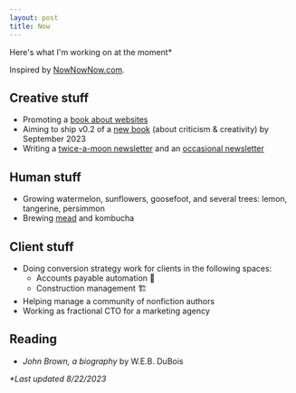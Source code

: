 ```yaml
---
layout: post
title: Now
---
```

Here's what I'm working on at the moment*

Inspired by [NowNowNow.com](https://nownownow.com/).

## Creative stuff

- Promoting a [book about websites](https://www.amazon.com/dp/B0BVSXB5W7)
- Aiming to ship v0.2 of a [new book](https://onestar.world/) (about criticism & creativity) by September 2023
- Writing a [twice-a-moon newsletter](/newsletter) and an [occasional newsletter](/blip)

## Human stuff

- Growing watermelon, sunflowers, goosefoot, and several trees: lemon, tangerine, persimmon
- Brewing [mead](https://eufaula.biz/mead) and kombucha

## Client stuff

- Doing conversion strategy work for clients in the following spaces:
  - Accounts payable automation 🧾
  - Construction management 🏗
- Helping manage a community of nonfiction authors
- Working as fractional CTO for a marketing agency

## Reading

- _John Brown, a biography_ by W.E.B. DuBois

_*Last updated 8/22/2023_
